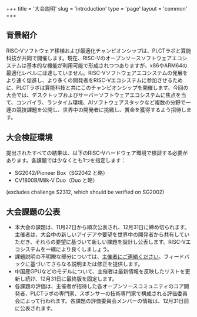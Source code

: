 +++
title = '大会説明'
slug = 'introduction'
type = 'page'
layout = 'common'
+++

## 背景紹介

RISC-Vソフトウェア移植および最適化チャンピオンシップは、PLCTラボと算能科技が共同で開催します。現在、RISC-Vのオープンソースソフトウェアエコシステムは基本的な機能が利用可能で形成されつつありますが、x86やARM64の最適化レベルには達していません。RISC-Vソフトウェアエコシステムの発展をより速く促進し、より多くの開発者をRISC-Vエコシステムに参加させるために、PLCTラボは算能科技と共にこのチャンピオンシップを開催します。今回の大会では、デスクトップおよびサーバーソフトウェアエコシステムに焦点を当て、コンパイラ、ランタイム環境、AIソフトウェアスタックなど複数の分野で一連の競技課題を公開し、世界中の開発者に挑戦し、賞金を獲得するよう招待します。

## 大会検証環境

提出されたすべての結果は、以下のRISC-Vハードウェア環境で検証する必要があります。各課題では少なくとも1つを指定します：

- SG2042/Pioneer Box（SG2042 と略）
- CV1800B/Milk-V Duo（Duo と略）

(excludes challenge S2312, which should be verified on SG2002)

## 大会課題の公表

- 本大会の課題は、11月27日から順次公表され、12月31日に締め切られます。主催者は、大会中の新しいアイデアや要望を世界中の開発者から共有していただき、それらの要望に基づいて新しい課題を設計し公表します。RISC-Vエコシステムを一緒により良くしましょう。
- 課題説明の不明瞭な部分については、[主催者にご連絡ください](mailto:rvspoc@cyberlimes.cn)。フィードバックに基づいてさらなる説明または修正を提供します。
- 中国産GPUなどのモデルについて、主催者は最新情報を反映したリストを更新し続け、12月31日に最終版を固定します。
- 各課題の評価は、主催者が招待した各オープンソースコミュニティのコア開発者、PLCTラボの専門家、スポンサーの技術専門家で構成される評価委員会によって行われます。各課題の評価委員会メンバーの情報は、12月31日前に公表されます。

